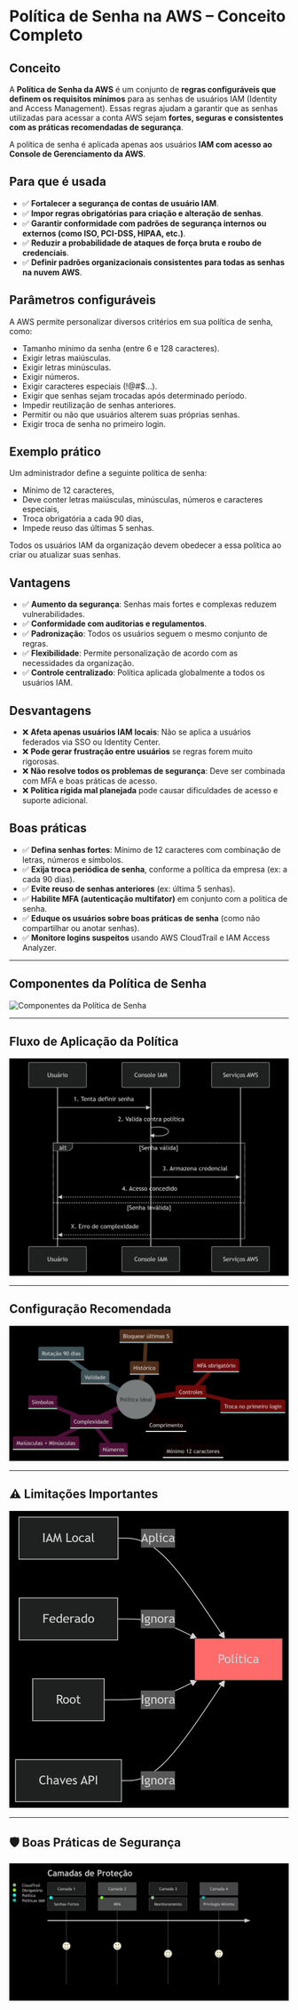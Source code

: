 # Política de Senha na AWS – Conceito Completo

## Conceito

A **Política de Senha da AWS** é um conjunto de **regras configuráveis que definem os requisitos mínimos** para as senhas de usuários IAM (Identity and Access Management). Essas regras ajudam a garantir que as senhas utilizadas para acessar a conta AWS sejam **fortes, seguras e consistentes com as práticas recomendadas de segurança**.

A política de senha é aplicada apenas aos usuários **IAM com acesso ao Console de Gerenciamento da AWS**.

## Para que é usada

- ✅ **Fortalecer a segurança de contas de usuário IAM**.
- ✅ **Impor regras obrigatórias para criação e alteração de senhas**.
- ✅ **Garantir conformidade com padrões de segurança internos ou externos (como ISO, PCI-DSS, HIPAA, etc.)**.
- ✅ **Reduzir a probabilidade de ataques de força bruta e roubo de credenciais**.
- ✅ **Definir padrões organizacionais consistentes para todas as senhas na nuvem AWS**.

## Parâmetros configuráveis

A AWS permite personalizar diversos critérios em sua política de senha, como:

- Tamanho mínimo da senha (entre 6 e 128 caracteres).
- Exigir letras maiúsculas.
- Exigir letras minúsculas.
- Exigir números.
- Exigir caracteres especiais (!@#$...).
- Exigir que senhas sejam trocadas após determinado período.
- Impedir reutilização de senhas anteriores.
- Permitir ou não que usuários alterem suas próprias senhas.
- Exigir troca de senha no primeiro login.

## Exemplo prático

Um administrador define a seguinte política de senha:
- Mínimo de 12 caracteres,
- Deve conter letras maiúsculas, minúsculas, números e caracteres especiais,
- Troca obrigatória a cada 90 dias,
- Impede reuso das últimas 5 senhas.

Todos os usuários IAM da organização devem obedecer a essa política ao criar ou atualizar suas senhas.

## Vantagens

- ✅ **Aumento da segurança**: Senhas mais fortes e complexas reduzem vulnerabilidades.
- ✅ **Conformidade com auditorias e regulamentos**.
- ✅ **Padronização**: Todos os usuários seguem o mesmo conjunto de regras.
- ✅ **Flexibilidade**: Permite personalização de acordo com as necessidades da organização.
- ✅ **Controle centralizado**: Política aplicada globalmente a todos os usuários IAM.

## Desvantagens

- ❌ **Afeta apenas usuários IAM locais**: Não se aplica a usuários federados via SSO ou Identity Center.
- ❌ **Pode gerar frustração entre usuários** se regras forem muito rigorosas.
- ❌ **Não resolve todos os problemas de segurança**: Deve ser combinada com MFA e boas práticas de acesso.
- ❌ **Política rígida mal planejada** pode causar dificuldades de acesso e suporte adicional.

## Boas práticas

- ✅ **Defina senhas fortes**: Mínimo de 12 caracteres com combinação de letras, números e símbolos.
- ✅ **Exija troca periódica de senha**, conforme a política da empresa (ex: a cada 90 dias).
- ✅ **Evite reuso de senhas anteriores** (ex: última 5 senhas).
- ✅ **Habilite MFA (autenticação multifator)** em conjunto com a política de senha.
- ✅ **Eduque os usuários sobre boas práticas de senha** (como não compartilhar ou anotar senhas).
- ✅ **Monitore logins suspeitos** usando AWS CloudTrail e IAM Access Analyzer.

---

## Componentes da Política de Senha
![Componentes da Política de Senha](/images/Componentes%20da%20Política%20de%20Senha.png)

---

##  Fluxo de Aplicação da Política
![Fluxo de Aplicação da Política](/images/Fluxo%20de%20Aplicação%20da%20Política.png)

---

## Configuração Recomendada
![Configuração Recomendada](/images/Configuração%20Recomendada.png)

---

## ⚠️ Limitações Importantes
![Limitações Importantes](/images/Limitações%20Importantes.png)

---

## 🛡️ Boas Práticas de Segurança
![Limitações Importantes](/images/Boas%20Práticas%20de%20Segurança.png)


